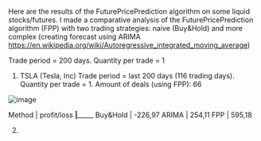 Here are the results of the FuturePricePrediction algorithm on some liquid stocks/futures.
I made a comparative analysis of the FuturePricePrediction algorithm (FPP) with two trading strategies: 
naive (Buy&Hold) and more complex (creating forecast using ARIMA https://en.wikipedia.org/wiki/Autoregressive_integrated_moving_average)

Trade period = 200 days. Quantity per trade = 1

1. TSLA (Tesla, Inc)
Trade period = last 200 days (116 trading days). Quantity per trade = 1. Amount of deals (using FPP): 66

![image](https://user-images.githubusercontent.com/41163875/178639027-72025d6b-01d9-4d62-9aad-571751b77039.png)

Method	  |   profit/loss
__________|_______________
Buy&Hold  |   -226,97
ARIMA     |   254,11
FPP       |   595,18

2. 
